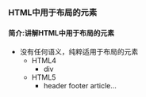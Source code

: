 ### HTML中用于布局的元素

#### 简介:讲解HTML中用于布局的元素

- 没有任何语义，纯粹适用于布局的元素
  - HTML4
    - div
  - HTML5
    - header footer article...
